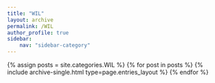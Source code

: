```yaml
---
title: "WIL"
layout: archive
permalink: /WIL
author_profile: true
sidebar:
    nav: "sidebar-category"
---
```


{% assign posts = site.categories.WIL %}
{% for post in posts %} {% include archive-single.html type=page.entries_layout %} {% endfor %}